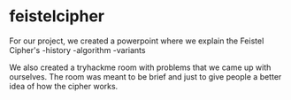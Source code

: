# feistelcipher
For our project, we created a powerpoint where we explain the Feistel Cipher's 
-history
-algorithm
-variants

We also created a tryhackme room with problems that we came up with ourselves. The room was meant to be brief and just to give people a better idea of how the cipher works.
